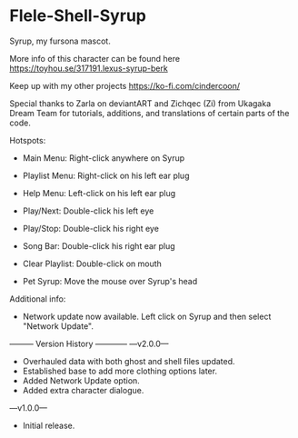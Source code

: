 # Flele-Shell-Syrup

Syrup, my fursona mascot.

More info of this character can be found here https://toyhou.se/317191.lexus-syrup-berk

Keep up with my other projects https://ko-fi.com/cindercoon/

Special thanks to Zarla on deviantART and Zichqec (Zi) from Ukagaka Dream Team for tutorials, additions, and translations of certain parts of the code.

Hotspots:
   * Main Menu: Right-click anywhere on Syrup
   * Playlist Menu: Right-click on his left ear plug
   * Help Menu: Left-click on his left ear plug

   * Play/Next: Double-click his left eye
   * Play/Stop: Double-click his right eye
   * Song Bar: Double-click his right ear plug
   * Clear Playlist: Double-click on mouth

  * Pet Syrup: Move the mouse over Syrup's head

Additional info:
   * Network update now available. Left click on Syrup and then select "Network Update".

——— Version History ————
—v2.0.0—
* Overhauled data with both ghost and shell files updated.
* Established base to add more clothing options later.
* Added Network Update option.
* Added extra character dialogue.

—v1.0.0—
* Initial release.
